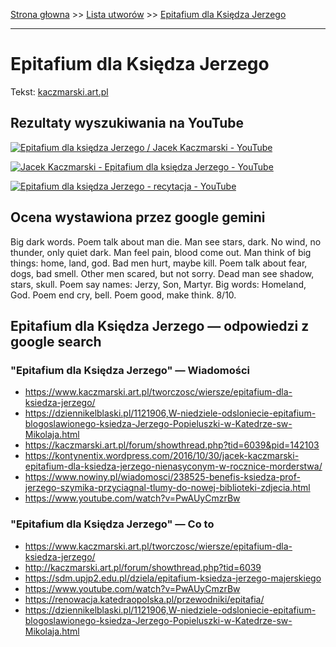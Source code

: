 [Strona głowna](../index.md) >> [Lista utworów](../list.md) >> [Epitafium dla Księdza Jerzego](149.md)

---

# Epitafium dla Księdza Jerzego

Tekst: [kaczmarski.art.pl](https://www.kaczmarski.art.pl/tworczosc/wiersze/epitafium-dla-ksiedza-jerzego/)

## Rezultaty wyszukiwania na YouTube

[![Epitafium dla księdza Jerzego / Jacek Kaczmarski - YouTube](http://img.youtube.com/vi/L20XiH-hyFw/0.jpg)](https://www.youtube.com/watch?v=L20XiH-hyFw "Epitafium dla księdza Jerzego / Jacek Kaczmarski - YouTube")

[![Jacek Kaczmarski - Epitafium dla księdza Jerzego - YouTube](http://img.youtube.com/vi/PwAUyCmzrBw/0.jpg)](https://www.youtube.com/watch?v=PwAUyCmzrBw "Jacek Kaczmarski - Epitafium dla księdza Jerzego - YouTube")

[![Epitafium dla księdza Jerzego - recytacja - YouTube](http://img.youtube.com/vi/0K4O3aERmgg/0.jpg)](https://www.youtube.com/watch?v=0K4O3aERmgg "Epitafium dla księdza Jerzego - recytacja - YouTube")

## Ocena wystawiona przez google gemini

Big dark words. Poem talk about man die. Man see stars, dark. No wind, no thunder, only quiet dark. Man feel pain, blood come out. Man think of big things: home, land, god. Bad men hurt, maybe kill. Poem talk about fear, dogs, bad smell. Other men scared, but not sorry. Dead man see shadow, stars, skull. Poem say names: Jerzy, Son, Martyr. Big words: Homeland, God. Poem end cry, bell. Poem good, make think. 8/10.


## Epitafium dla Księdza Jerzego — odpowiedzi z google search

### "Epitafium dla Księdza Jerzego" — Wiadomości

 - <https://www.kaczmarski.art.pl/tworczosc/wiersze/epitafium-dla-ksiedza-jerzego/>
 - <https://dziennikelblaski.pl/1121906,W-niedziele-odsloniecie-epitafium-blogoslawionego-ksiedza-Jerzego-Popieluszki-w-Katedrze-sw-Mikolaja.html>
 - <https://kaczmarski.art.pl/forum/showthread.php?tid=6039&pid=142103>
 - <https://kontynentix.wordpress.com/2016/10/30/jacek-kaczmarski-epitafium-dla-ksiedza-jerzego-nienasyconym-w-rocznice-morderstwa/>
 - <https://www.nowiny.pl/wiadomosci/238525-benefis-ksiedza-prof-jerzego-szymika-przyciagnal-tlumy-do-nowej-biblioteki-zdjecia.html>
 - <https://www.youtube.com/watch?v=PwAUyCmzrBw>

### "Epitafium dla Księdza Jerzego" — Co to

 - <https://www.kaczmarski.art.pl/tworczosc/wiersze/epitafium-dla-ksiedza-jerzego/>
 - <http://kaczmarski.art.pl/forum/showthread.php?tid=6039>
 - <https://sdm.upjp2.edu.pl/dziela/epitafium-ksiedza-jerzego-majerskiego>
 - <https://www.youtube.com/watch?v=PwAUyCmzrBw>
 - <https://renowacja.katedraopolska.pl/przewodniki/epitafia/>
 - <https://dziennikelblaski.pl/1121906,W-niedziele-odsloniecie-epitafium-blogoslawionego-ksiedza-Jerzego-Popieluszki-w-Katedrze-sw-Mikolaja.html>

